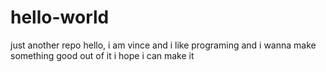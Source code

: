 # hello-world
just another repo
hello, i am vince and i like programing and i wanna make something good out of it i hope i can make it
